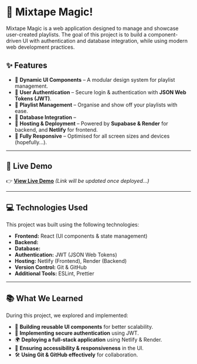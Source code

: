 # 🎵  Mixtape Magic!

Mixtape Magic is a web application designed to manage and showcase user-created playlists. The goal of this project is to build a component-driven UI with authentication and database integration, while using modern web development practices.

## ✨ Features

- 🎨 **Dynamic UI Components** – A modular design system for playlist management.
- 🔐 **User Authentication** – Secure login & authentication with **JSON Web Tokens (JWT)**.
- 🎵 **Playlist Management** – Organise and show off your playlists with ease.
- 📡 **Database Integration** –
- 🚀 **Hosting & Deployment** – Powered by **Supabase & Render** for backend, and **Netlify** for frontend.
- 📱 **Fully Responsive** – Optimised for all screen sizes and devices (hopefully...).

---

## 🚀 Live Demo

👉 **[View Live Demo](#)** _(Link will be updated once deployed...)_

---

## 💻 Technologies Used

This project was built using the following technologies:

- **Frontend:** React (UI components & state management)
- **Backend:**
- **Database:**
- **Authentication:** JWT (JSON Web Tokens)
- **Hosting:** Netlify (Frontend), Render (Backend)
- **Version Control:** Git & GitHub
- **Additional Tools:** ESLint, Prettier

---

## 📚 What We Learned

During this project, we explored and implemented:

- 📌 **Building reusable UI components** for better scalability.
- 🔐 **Implementing secure authentication** using JWT.
- 🌍 **Deploying a full-stack application** using Netlify & Render.
- 🎨 **Ensuring accessibility & responsiveness** in the UI.
- 🛠 **Using Git & GitHub effectively** for collaboration.
